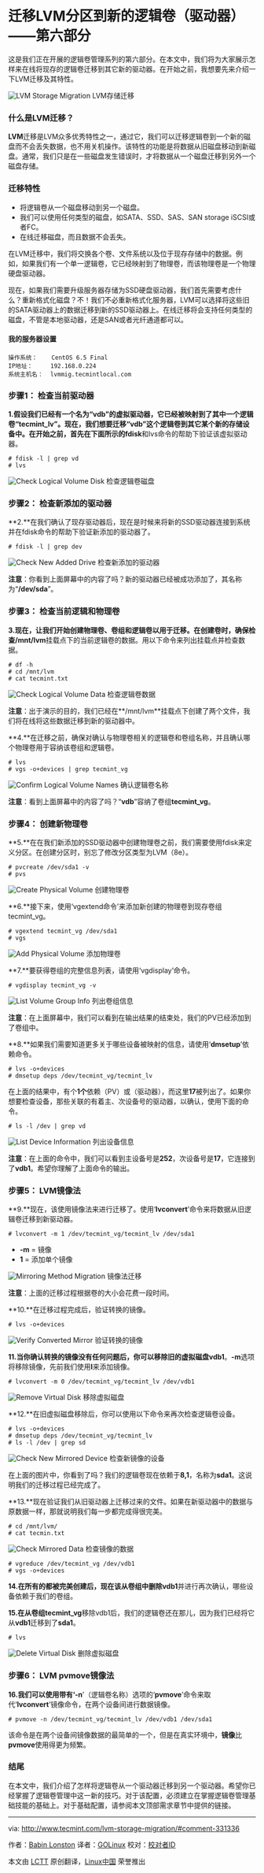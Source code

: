 迁移LVM分区到新的逻辑卷（驱动器）——第六部分
================================================================================

这是我们正在开展的逻辑卷管理系列的第六部分。在本文中，我们将为大家展示怎样来在线将现存的逻辑卷迁移到其它新的驱动器。在开始之前，我想要先来介绍一下LVM迁移及其特性。

![LVM Storage Migration](http://www.tecmint.com/wp-content/uploads/2014/10/LVM-Migrations.png)
LVM存储迁移


### 什么是LVM迁移？ ###

**LVM**迁移是LVM众多优秀特性之一，通过它，我们可以迁移逻辑卷到一个新的磁盘而不会丢失数据，也不用关机操作。该特性的功能是将数据从旧磁盘移动到新磁盘。通常，我们只是在一些磁盘发生错误时，才将数据从一个磁盘迁移到另外一个磁盘存储。

### 迁移特性 ###

- 将逻辑卷从一个磁盘移动到另一个磁盘。
- 我们可以使用任何类型的磁盘，如SATA、SSD、SAS、SAN storage iSCSI或者FC。
- 在线迁移磁盘，而且数据不会丢失。

在LVM迁移中，我们将交换各个卷、文件系统以及位于现存存储中的数据。例如，如果我们有一个单一逻辑卷，它已经映射到了物理卷，而该物理卷是一个物理硬盘驱动器。

现在，如果我们需要升级服务器存储为SSD硬盘驱动器，我们首先需要考虑什么？重新格式化磁盘？不！我们不必重新格式化服务器，LVM可以选择将这些旧的SATA驱动器上的数据迁移到新的SSD驱动器上。在线迁移将会支持任何类型的磁盘，不管是本地驱动器，还是SAN或者光纤通道都可以。

#### 我的服务器设置 ####

    操作系统：	 CentOS 6.5 Final
    IP地址：	  192.168.0.224
    系统主机名：	lvmmig.tecmintlocal.com

### 步骤1： 检查当前驱动器 ###

**1.**假设我们已经有一个名为“**vdb**”的虚拟驱动器，它已经被映射到了其中一个逻辑卷“**tecmint_lv**”。现在，我们想要迁移“**vdb**”这个逻辑卷到其它某个新的存储设备中。在开始之前，首先在下面所示的**fdisk**和lvs命令的帮助下验证该虚拟驱动器。

    # fdisk -l | grep vd
    # lvs

![Check Logical Volume Disk](http://www.tecmint.com/wp-content/uploads/2014/10/Check-Logical-Volume-Disk.png)
检查逻辑卷磁盘

### 步骤2： 检查新添加的驱动器 ###

**2.**在我们确认了现存驱动器后，现在是时候来将新的SSD驱动器连接到系统并在fdisk命令的帮助下验证新添加的驱动器了。

    # fdisk -l | grep dev

![Check New Added Drive](http://www.tecmint.com/wp-content/uploads/2014/10/Check-New-Added-Drive.png)
检查新添加的驱动器

**注意**：你看到上面屏幕中的内容了吗？新的驱动器已经被成功添加了，其名称为“**/dev/sda**”。

### 步骤3： 检查当前逻辑和物理卷 ###

**3.**现在，让我们开始创建物理卷、卷组和逻辑卷以用于迁移。在创建卷时，确保检查**/mnt/lvm**挂载点下的当前逻辑卷的数据。用以下命令来列出挂载点并检查数据。

    # df -h
    # cd /mnt/lvm
    # cat tecmint.txt

![Check Logical Volume Data](http://www.tecmint.com/wp-content/uploads/2014/10/Check-Logical-Volume-Data.png)
检查逻辑卷数据

**注意**：出于演示的目的，我们已经在**/mnt/lvm**挂载点下创建了两个文件，我们将在线将这些数据迁移到新的驱动器中。

**4.**在迁移之前，确保对确认与物理卷相关的逻辑卷和卷组名称，并且确认哪个物理卷用于容纳该卷组和逻辑卷。

    # lvs
    # vgs -o+devices | grep tecmint_vg

![Confirm Logical Volume Names](http://www.tecmint.com/wp-content/uploads/2014/10/Confirm-Logical-Volume-Names.png)
确认逻辑卷名称

**注意**：看到上面屏幕中的内容了吗？“**vdb**”容纳了卷组**tecmint_vg**。

### 步骤4： 创建新物理卷 ###

**5.**在在我们新添加的SSD驱动器中创建物理卷之前，我们需要使用fdisk来定义分区。在创建分区时，别忘了修改分区类型为LVM（8e）。

    # pvcreate /dev/sda1 -v
    # pvs

![Create Physical Volume](http://www.tecmint.com/wp-content/uploads/2014/10/Create-Physical-Volume.png)
创建物理卷

**6.**接下来，使用‘vgextend命令’来添加新创建的物理卷到现存卷组tecmint_vg。

    # vgextend tecmint_vg /dev/sda1
    # vgs

![Add Physical Volume](http://www.tecmint.com/wp-content/uploads/2014/10/Add-Physical-Volume.png)
添加物理卷

**7.**要获得卷组的完整信息列表，请使用‘vgdisplay’命令。

    # vgdisplay tecmint_vg -v

![List Volume Group Info](http://www.tecmint.com/wp-content/uploads/2014/10/List-Volume-Group-Info.png)
列出卷组信息

**注意**：在上面屏幕中，我们可以看到在输出结果的结束处，我们的PV已经添加到了卷组中。

**8.**如果我们需要知道更多关于哪些设备被映射的信息，请使用‘**dmsetup**’依赖命令。

    # lvs -o+devices
    # dmsetup deps /dev/tecmint_vg/tecmint_lv

在上面的结果中，有个**1个**依赖（PV）或（驱动器），而这里**17**被列出了。如果你想要检查设备，那些关联的有着主、次设备号的驱动器，以确认，使用下面的命令。

    # ls -l /dev | grep vd

![List Device Information](http://www.tecmint.com/wp-content/uploads/2014/10/List-Device-Information.png)
列出设备信息

**注意**：在上面的命令中，我们可以看到主设备号是**252**，次设备号是**17**，它连接到了**vdb1**。希望你理解了上面命令的输出。

### 步骤5： LVM镜像法 ###

**9.**现在，该使用镜像法来进行迁移了。使用‘**lvconvert**’命令来将数据从旧逻辑卷迁移到新驱动器。

    # lvconvert -m 1 /dev/tecmint_vg/tecmint_lv /dev/sda1

- **-m** = 镜像
- **1** = 添加单个镜像

![Mirroring Method Migration](http://www.tecmint.com/wp-content/uploads/2014/10/Mirroring-Method-Migration.png)
镜像法迁移

**注意**：上面的迁移过程根据卷的大小会花费一段时间。

**10.**在迁移过程完成后，验证转换的镜像。

    # lvs -o+devices

![Verify Converted Mirror](http://www.tecmint.com/wp-content/uploads/2014/10/Verify-Converted-Mirror.png)
验证转换的镜像

**11.**当你确认转换的镜像没有任何问题后，你可以移除旧的虚拟磁盘**vdb1**。**-m**选项将移除镜像，先前我们使用**l**来添加镜像。

    # lvconvert -m 0 /dev/tecmint_vg/tecmint_lv /dev/vdb1

![Remove Virtual Disk](http://www.tecmint.com/wp-content/uploads/2014/10/Remove-Virtual-Disk.png)
移除虚拟磁盘

**12.**在旧虚拟磁盘移除后，你可以使用以下命令来再次检查逻辑卷设备。

    # lvs -o+devices
    # dmsetup deps /dev/tecmint_vg/tecmint_lv
    # ls -l /dev | grep sd

![Check New Mirrored Device](http://www.tecmint.com/wp-content/uploads/2014/10/Check-New-Mirrored-Device.png)
检查新镜像的设备

在上面的图片中，你看到了吗？我们的逻辑卷现在依赖于**8,1**，名称为**sda1**。这说明我们的迁移过程已经完成了。

**13.**现在验证我们从旧驱动器上迁移过来的文件。如果在新驱动器中的数据与原数据一样，那就说明我们每一步都完成得很完美。

    # cd /mnt/lvm/
    # cat tecmin.txt 

![Check Mirrored Data](http://www.tecmint.com/wp-content/uploads/2014/10/Check-Mirrored-Data.png)
检查镜像的数据


    # vgreduce /dev/tecmint_vg /dev/vdb1
    # vgs -o+devices

**14.**在所有的都被完美创建后，现在该从卷组中删除**vdb1**并进行再次确认，哪些设备依赖于我们的卷组。

**15.**在从卷组**tecmint_vg**移除vdb1后，我们的逻辑卷还在那儿，因为我们已经将它从**vdb1**迁移到了**sda1**。

    # lvs

![Delete Virtual Disk](http://www.tecmint.com/wp-content/uploads/2014/10/Delete-Virtual-Disk.png)
删除虚拟磁盘

### 步骤6： LVM pvmove镜像法 ###

**16.**我们可以使用带有‘**-n**’（逻辑卷名称）选项的‘**pvmove**’命令来取代‘**lvconvert**’镜像命令，在两个设备间进行数据镜像。

    # pvmove -n /dev/tecmint_vg/tecmint_lv /dev/vdb1 /dev/sda1

该命令是在两个设备间镜像数据的最简单的一个，但是在真实环境中，**镜像**比**pvmove**使用得更为频繁。

### 结尾 ###

在本文中，我们介绍了怎样将逻辑卷从一个驱动器迁移到另一个驱动器。希望你已经掌握了逻辑卷管理中这一新的技巧。对于该配置，必须建立在掌握逻辑卷管理基础技能的基础上。对于基础配置，请参阅本文顶部需求章节中提供的链接。

--------------------------------------------------------------------------------

via: http://www.tecmint.com/lvm-storage-migration/#comment-331336

作者：[Babin Lonston][a]
译者：[GOLinux](https://github.com/GOLinux)
校对：[校对者ID](https://github.com/校对者ID)

本文由 [LCTT](https://github.com/LCTT/TranslateProject) 原创翻译，[Linux中国](http://linux.cn/) 荣誉推出

[a]:http://www.tecmint.com/author/babinlonston/
